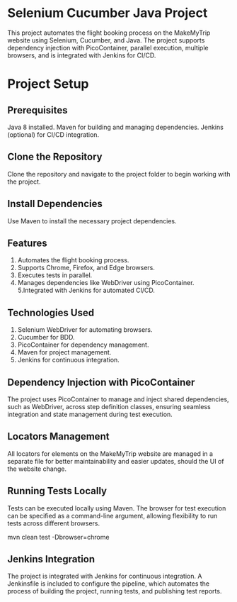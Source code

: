 # Selenium Cucumber Java Project
This project automates the flight booking process on the MakeMyTrip website using Selenium, Cucumber, and Java. The project supports dependency injection with PicoContainer, parallel execution, multiple browsers, and is integrated with Jenkins for CI/CD.

# Project Setup
## Prerequisites
Java 8 installed.
Maven for building and managing dependencies.
Jenkins (optional) for CI/CD integration.

## Clone the Repository
Clone the repository and navigate to the project folder to begin working with the project.

## Install Dependencies
Use Maven to install the necessary project dependencies.

## Features
1. Automates the flight booking process.
2. Supports Chrome, Firefox, and Edge browsers.
3. Executes tests in parallel.
4. Manages dependencies like WebDriver using PicoContainer.
5.Integrated with Jenkins for automated CI/CD.

## Technologies Used
1. Selenium WebDriver for automating browsers.
2. Cucumber for BDD.
3. PicoContainer for dependency management.
4. Maven for project management.
5. Jenkins for continuous integration.

## Dependency Injection with PicoContainer
The project uses PicoContainer to manage and inject shared dependencies, such as WebDriver, across step definition classes, ensuring seamless integration and state management during test execution.

## Locators Management
All locators for elements on the MakeMyTrip website are managed in a separate file for better maintainability and easier updates, should the UI of the website change.

## Running Tests Locally
Tests can be executed locally using Maven. The browser for test execution can be specified as a command-line argument, allowing flexibility to run tests across different browsers.

mvn clean test -Dbrowser=chrome

## Jenkins Integration
The project is integrated with Jenkins for continuous integration. A Jenkinsfile is included to configure the pipeline, which automates the process of building the project, running tests, and publishing test reports.



